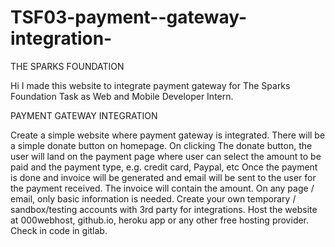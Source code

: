 # TSF03-payment--gateway-integration-
THE SPARKS FOUNDATION

Hi I made this website to integrate payment gateway for The Sparks Foundation Task as Web and Mobile Developer Intern.

PAYMENT GATEWAY INTEGRATION


Create a simple website where payment gateway is integrated. There will be a simple donate button on homepage. On clicking
The donate button, the user will land on the payment page where user can select the amount to be paid and the payment type, e.g. credit card, Paypal, etc
Once the payment is done and invoice will be generated and email will be sent to the user for the payment received. The invoice will contain the amount.
On any page / email, only basic information is needed.
Create your own temporary / sandbox/testing accounts with 3rd party for integrations.
Host the website at 000webhost, github.io, heroku app or any other free hosting provider. Check in code in gitlab.
